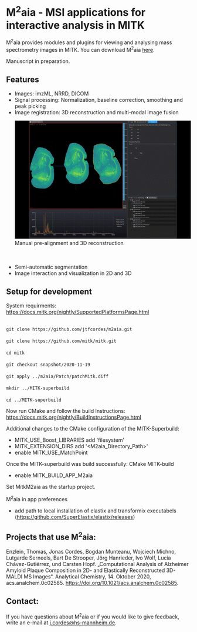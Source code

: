 M<sup>2</sup>aia - MSI applications for interactive analysis in MITK
=========================

M<sup>2</sup>aia provides modules and plugins for viewing and analysing mass spectrometry images in MITK.
You can download M<sup>2</sup>aia [here](https://github.com/jtfcordes/m2aia/releases).

Manuscript in preparation.

Features
--------

<ul>
  <li> Images: imzML, NRRD, DICOM
  <li> Signal processing: Normalization, baseline correction, smoothing and peak picking
  <li> Image registration: 3D reconstruction and multi-modal image fusion
    
![](https://github.com/jtfcordes/m2aia-supporting-materials/raw/master/recon3d.gif) 
Manual pre-alignment and 3D reconstruction
<br/><br/><br/>
    
  <li> Semi-automatic segmentation
  <li> Image interaction and visualization in 2D and 3D
</ul>



Setup for development
-----------
System requirments: https://docs.mitk.org/nightly/SupportedPlatformsPage.html

```

git clone https://github.com/jtfcordes/m2aia.git

git clone https://github.com/mitk/mitk.git

cd mitk

git checkout snapshot/2020-11-19

git apply ../m2aia/Patch/patchMitk.diff

mkdir ../MITK-superbuild

cd ../MITK-superbuild

```

Now run CMake and follow the build Instructions: https://docs.mitk.org/nightly/BuildInstructionsPage.html

Additional changes to the CMake configuration of the MITK-Superbuild:
- MITK_USE_Boost_LIBRARIES add 'filesystem'
- MITK_EXTENSION_DIRS add '<M2aia_Directory_Path>'
- enable MITK_USE_MatchPoint

Once the MITK-superbuild was build successfully:
CMake MITK-build 
- enable MITK_BUILD_APP_M2aia 

Set MitkM2aia as the startup project.

M<sup>2</sup>aia in app preferences
- add path to local installation of elastix and transformix executabels (https://github.com/SuperElastix/elastix/releases)

Projects that use M<sup>2</sup>aia:
-----------------------------------

Enzlein, Thomas, Jonas Cordes, Bogdan Munteanu, Wojciech Michno, Lutgarde Serneels, Bart De Strooper, Jörg Hanrieder, Ivo Wolf, Lucía Chávez-Gutiérrez, und Carsten Hopf. „Computational Analysis of Alzheimer Amyloid Plaque Composition in 2D- and Elastically Reconstructed 3D-MALDI MS Images“. Analytical Chemistry, 14. Oktober 2020, acs.analchem.0c02585. https://doi.org/10.1021/acs.analchem.0c02585.


Contact:
-------
If you have questions about M<sup>2</sup>aia or if you would like to give feedback, write an e-mail at j.cordes@hs-mannheim.de.

